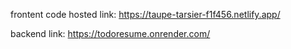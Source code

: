 frontent code
hosted link: https://taupe-tarsier-f1f456.netlify.app/

backend link: https://todoresume.onrender.com/
